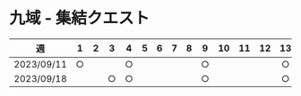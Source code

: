 # 九域 - 集結クエスト


| 週 | 1 | 2 | 3 | 4 | 5 | 6 | 7 | 8 | 9 | 10 | 11 | 12 | 13 | 14 | 15 | 16 | 17 | 18 | 19 | 20 | 21 | 22 | 23 | 24 | 25 | 26 | 27 | 28 | 29 | 30 | 31 | 32 | 33 | 34 | 35 | 36 | 37 |
| --- | :---: | :---: | :---: | :---: | :---: | :---: | :---: | :---: | :---: | :---: | :---: | :---: | :---: | :---: | :---: | :---: | :---: | :---: | :---: | :---: | :---: | :---: | :---: | :---: | :---: | :---: | :---: | :---: | :---: | :---: | :---: | :---: | :---: | :---: | :---: | :---: | :---: |
| 2023/09/11 | ○ |  |  | ○ |  |  |  |  | ○ |  |  |  | ○ |  |  |  | ○ | ○ | ○ | ○ | ○ |  |  |  |  | ○ |  |  |  | ○ |  | ○ |  |  |  |  | ○ |
| 2023/09/18 |  |  | ○ | ○ |  |  |  |  | ○ |  |  |  | ○ |  |  |  | ○ | ○ | ○ |  | ○ |  |  |  |  | ○ |  |  |  | ○ | ○ | ○ |  |  |  |  | ○ |
